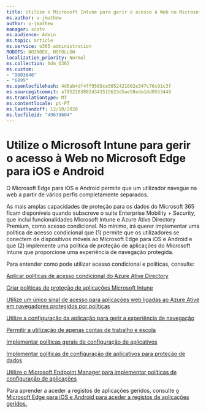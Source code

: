 ```yaml
---
title: Utilize o Microsoft Intune para gerir o acesso à Web no Microsoft Edge para iOS e Android
ms.author: v-jmathew
author: v-jmathew
manager: scotv
ms.audience: Admin
ms.topic: article
ms.service: o365-administration
ROBOTS: NOINDEX, NOFOLLOW
localization_priority: Normal
ms.collection: Adm_O365
ms.custom:
- "9003846"
- "6895"
ms.openlocfilehash: 4d6ab4df4ff9588ce5052421602e347c76c91c3f
ms.sourcegitcommit: a7952283882d341515623d5ae58eda14d0553449
ms.translationtype: MT
ms.contentlocale: pt-PT
ms.lasthandoff: 12/10/2020
ms.locfileid: "49679604"
---
```

# <a name="use-microsoft-intune-to-manage-web-access-in-microsoft-edge-for-ios-and-android"></a>Utilize o Microsoft Intune para gerir o acesso à Web no Microsoft Edge para iOS e Android

O Microsoft Edge para iOS e Android permite que um utilizador navegue na web a partir de vários perfis completamente separados.

As mais amplas capacidades de proteção para os dados do Microsoft 365 ficam disponíveis quando subscreve o suite Enterprise Mobility + Security, que inclui funcionalidades Microsoft Intune e Azure Ative Directory Premium, como acesso condicional. No mínimo, irá querer implementar uma política de acesso condicional que (1) permite que os utilizadores se conectem de dispositivos móveis ao Microsoft Edge para iOS e Android e que (2) implemente uma política de proteção de aplicações do Microsoft Intune que proporcione uma experiência de navegação protegida.

Para entender como pode utilizar acesso condicional e políticas, consulte:

[Aplicar políticas de acesso condicional do Azure Ative Directory](https://go.microsoft.com/fwlink/?linkid=2132481)

[Criar políticas de proteção de aplicações Microsoft Intune](https://go.microsoft.com/fwlink/?linkid=2132651)

[Utilize um único sinal de acesso para aplicações web ligadas ao Azure Ative em navegadores protegidos por políticas](https://go.microsoft.com/fwlink/?linkid=2132482)

[Utilize a configuração da aplicação para gerir a experiência de navegação](https://go.microsoft.com/fwlink/?linkid=2132483)

[Permitir a utilização de apenas contas de trabalho e escola](https://go.microsoft.com/fwlink/?linkid=2132652)

[Implementar políticas gerais de configuração de aplicativos](https://go.microsoft.com/fwlink/?linkid=2132653)

[Implementar políticas de configuração de aplicativos para proteção de dados](https://go.microsoft.com/fwlink/?linkid=2132654)

[Utilize o Microsoft Endpoint Manager para implementar políticas de configuração de aplicações](https://go.microsoft.com/fwlink/?linkid=2132707)

Para aprender a aceder a registos de aplicações geridos, consulte [o Microsoft Edge para iOS e Android para aceder a registos de aplicações geridos.](https://go.microsoft.com/fwlink/?linkid=2132578)
